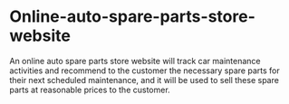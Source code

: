 # Online-auto-spare-parts-store-website
An online auto spare parts store website will track car maintenance activities and recommend to the customer the necessary spare parts for their next scheduled maintenance, and it will be used to sell these spare parts at reasonable prices to the customer.
